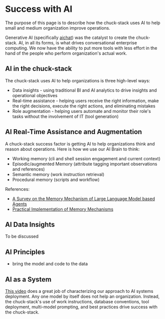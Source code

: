 # Success with AI

The purpose of this page is to describe how the chuck-stack uses AI to help small and medium organization improve operations. 

Generative AI (specifically [aichat](./tool-aichat.md)) was the catalyst to create the chuck-stack. AI, in all its forms, is what drives conversational enterprise computing. We now have the ability to put more tools with less effort in the hand of the people who perform organization's actual work.

## AI in the chuck-stack

The chuck-stack uses AI to help organizations is three high-level ways:

- Data insights - using traditional BI and AI analytics to drive insights and operational objectives
- Real-time assistance - helping users receive the right information, make the right decisions, execute the right actions, and eliminating mistakes
- Role augmentation - helping users automate and monitor their role's tasks without the involvement of IT (tool generation)

## AI Real-Time Assistance and Augmentation

A chuck-stack success factor is getting AI to help organizations think and reason about operations. Here is how we use our AI Brain to think:

- Working memory (cli and shell session engagement and current context)
- Episodic/augmented Memory (attribute tagging important observations and references)
- Semantic memory (work instruction retrieval)
- Procedural memory (scripts and workflow)

References:

- [A Survey on the Memory Mechanism of Large Language Model based Agents](https://arxiv.org/abs/2404.13501)
- [Practical Implementation of Memory Mechanisms](https://www.youtube.com/watch?v=VKPngyO0iKg)

## AI Data Insights

To be discussed

## AI Principles

- bring the model and code to the data

## AI as a System

[This video](https://www.youtube.com/watch?v=vRTcE19M-KE) does a great job of characterizing our approach to AI systems deployment. Any one model by itself does not help an organization. Instead, the chuck-stack's use of work instructions, database conventions, tool deployment, multi-model prompting, and best practices drive success with the chuck-stack.
